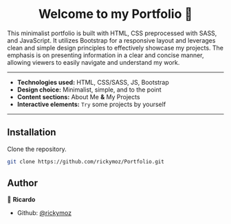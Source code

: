 <h1 align="center">Welcome to my Portfolio 👋</h1>

This minimalist portfolio is built with HTML, CSS preprocessed with SASS, and JavaScript. It utilizes Bootstrap for a responsive layout and leverages clean and simple design principles to effectively showcase my projects. The emphasis is on presenting information in a clear and concise manner, allowing viewers to easily navigate and understand my work.

---

- **Technologies used:** HTML, CSS/SASS, JS, Bootstrap
- **Design choice:** Minimalist, simple, and to the point
- **Content sections:** About Me **&** My Projects
- **Interactive elements:** `Try` some projects by yourself

---

## Installation

Clone the repository.

```bash
git clone https://github.com/rickymoz/Portfolio.git
```

## Author

👤 **Ricardo**

- Github: [@rickymoz](https://github.com/rickymoz)
